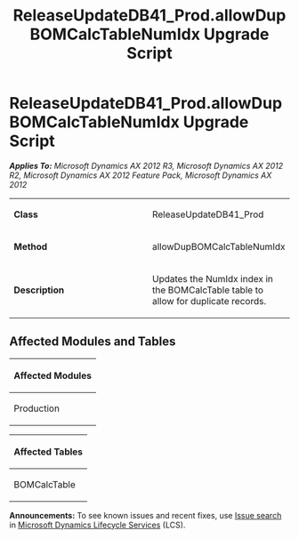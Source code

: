 ﻿---
title: ReleaseUpdateDB41_Prod.allowDupBOMCalcTableNumIdx Upgrade Script
TOCTitle: ReleaseUpdateDB41_Prod.allowDupBOMCalcTableNumIdx Upgrade Script
ms:assetid: ba5d9892-19a4-ae7c-a930-1ff6b8220bb8
ms:mtpsurl: https://msdn.microsoft.com/en-us/library/JJ737114(v=AX.60)
ms:contentKeyID: 49710795
ms.date: 05/18/2015
mtps_version: v=AX.60
---

# ReleaseUpdateDB41\_Prod.allowDupBOMCalcTableNumIdx Upgrade Script 


_**Applies To:** Microsoft Dynamics AX 2012 R3, Microsoft Dynamics AX 2012 R2, Microsoft Dynamics AX 2012 Feature Pack, Microsoft Dynamics AX 2012_

<table>
<colgroup>
<col style="width: 50%" />
<col style="width: 50%" />
</colgroup>
<tbody>
<tr class="odd">
<td><p><strong>Class</strong></p></td>
<td><p>ReleaseUpdateDB41_Prod</p></td>
</tr>
<tr class="even">
<td><p><strong>Method</strong></p></td>
<td><p>allowDupBOMCalcTableNumIdx</p></td>
</tr>
<tr class="odd">
<td><p><strong>Description</strong></p></td>
<td><p>Updates the NumIdx index in the BOMCalcTable table to allow for duplicate records.</p></td>
</tr>
</tbody>
</table>


## Affected Modules and Tables

<table>
<colgroup>
<col style="width: 100%" />
</colgroup>
<thead>
<tr class="header">
<th><p>Affected Modules</p></th>
</tr>
</thead>
<tbody>
<tr class="odd">
<td><p>Production</p></td>
</tr>
</tbody>
</table>


<table>
<colgroup>
<col style="width: 100%" />
</colgroup>
<thead>
<tr class="header">
<th><p>Affected Tables</p></th>
</tr>
</thead>
<tbody>
<tr class="odd">
<td><p>BOMCalcTable</p></td>
</tr>
</tbody>
</table>

  
**Announcements:** To see known issues and recent fixes, use [Issue search](http://go.microsoft.com/fwlink/?linkid=389258) in [Microsoft Dynamics Lifecycle Services](http://go.microsoft.com/fwlink/?linkid=306505) (LCS).

